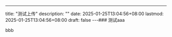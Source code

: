 ---
title: "测试上传"
description: ""
date: 2025-01-25T13:04:56+08:00
lastmod: 2025-01-25T13:04:56+08:00
draft: false
---### 测试aaa

bbb
